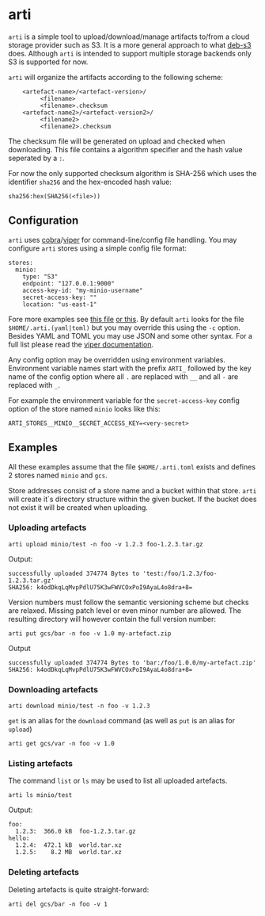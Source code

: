 # arti

`arti` is a simple tool to upload/download/manage artifacts to/from a cloud storage provider
such as S3. It is a more general approach to what [deb-s3](https://github.com/krobertson/deb-s3)
does.
Although `arti` is intended to support multiple storage backends only S3 is supported for now.

`arti` will organize the artifacts according to the following scheme:

```
    <artefact-name>/<artefact-version>/
         <filename>
         <filename>.checksum
    <artefact-name2>/<artefact-version2>/
         <filename2>
         <filename2>.checksum
```

The checksum file will be generated on upload and checked when downloading.
This file contains a algorithm specifier and the hash value seperated by a `:`.


For now the only supported checksum algorithm is SHA-256 which uses the identifier `sha256`
and the hex-encoded hash value:

```
sha256:hex(SHA256(<file>))
```



## Configuration

`arti` uses [cobra](https://github.com/spf13/cobra)/[viper](https://github.com/spf13/viper) for
command-line/config file handling. You may configure `arti` stores using a simple config file
format:

```
stores:
  minio:
    type: "S3"
    endpoint: "127.0.0.1:9000"
    access-key-id: "my-minio-username"
    secret-access-key: ""
    location: "us-east-1"
```

Fore more examples see [this file](sample-config.yaml) [or this](sample-config.toml). By default
`arti` looks for the file `$HOME/.arti.(yaml|toml)` but you may override this using the `-c` option.
Besides YAML and TOML you may use JSON and some other syntax. For a full list please read the
[viper documentation](https://github.com/spf13/viper).

Any config option may be overridden using environment variables. Environment variable names start
with the prefix `ARTI_` followed by the key name of the config option where all `.` are replaced
with `__` and all `-` are replaced with `_`.

For example the environment variable for the `secret-access-key` config option of the store
named `minio` looks like this:

```
ARTI_STORES__MINIO__SECRET_ACCESS_KEY=<very-secret>
```



## Examples

All these examples assume that the file `$HOME/.arti.toml` exists and defines 2 stores named `minio`
and `gcs`.

Store addresses consist of a store name and a bucket within that store. `arti` will create it`s
directory structure within the given bucket. If the bucket does not exist it will be created
when uploading.

### Uploading artefacts

```
arti upload minio/test -n foo -v 1.2.3 foo-1.2.3.tar.gz
```

Output:
```
successfully uploaded 374774 Bytes to 'test:/foo/1.2.3/foo-1.2.3.tar.gz'
SHA256: k4odDkqLqMvpPdlU75K3wFWVCOxPoI9AyaL4o8dra+8=
```

Version numbers must follow the semantic versioning scheme but checks are relaxed. Missing
patch level or even minor number are allowed. The resulting directory will however contain the
full version number:

```
arti put gcs/bar -n foo -v 1.0 my-artefact.zip
```

Output

```
successfully uploaded 374774 Bytes to 'bar:/foo/1.0.0/my-artefact.zip'
SHA256: k4odDkqLqMvpPdlU75K3wFWVCOxPoI9AyaL4o8dra+8=
```


### Downloading artefacts

```
arti download minio/test -n foo -v 1.2.3
```

`get` is an alias for the `download` command (as well as `put` is an alias for `upload`)


```
arti get gcs/var -n foo -v 1.0
```


### Listing artefacts

The command `list` or `ls` may be used to list all uploaded artefacts.

```
arti ls minio/test
```

Output:

```
foo:
  1.2.3:  366.0 kB  foo-1.2.3.tar.gz
hello:
  1.2.4:  472.1 kB  world.tar.xz
  1.2.5:    8.2 MB  world.tar.xz
```


### Deleting artefacts

Deleting artefacts is quite straight-forward:

```
arti del gcs/bar -n foo -v 1
```